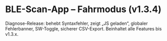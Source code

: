 # BLE-Scan-App – Fahrmodus (v1.3.4)

Diagnose-Release: behebt Syntaxfehler, zeigt „JS geladen“, globaler Fehlerbanner, SW-Toggle, sicherer CSV-Export. Beinhaltet alle Features bis v1.3.x.

